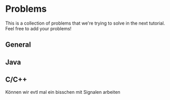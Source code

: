 ﻿# Problems

This is a collection of problems that we're trying to solve in the next tutorial. 
Feel free to add your problems!

## General

## Java

## C/C++

Können wir evtl mal ein bisschen mit Signalen arbeiten

